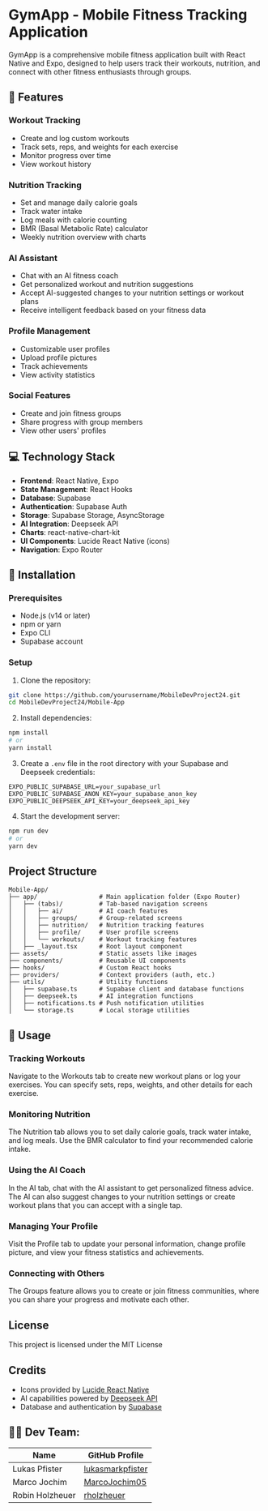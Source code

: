 # GymApp - Mobile Fitness Tracking Application

GymApp is a comprehensive mobile fitness application built with React Native and Expo, designed to help users track their workouts, nutrition, and connect with other fitness enthusiasts through groups.


## 🚀 Features

### Workout Tracking
- Create and log custom workouts
- Track sets, reps, and weights for each exercise
- Monitor progress over time
- View workout history

### Nutrition Tracking
- Set and manage daily calorie goals
- Track water intake
- Log meals with calorie counting
- BMR (Basal Metabolic Rate) calculator
- Weekly nutrition overview with charts

### AI Assistant
- Chat with an AI fitness coach
- Get personalized workout and nutrition suggestions
- Accept AI-suggested changes to your nutrition settings or workout plans
- Receive intelligent feedback based on your fitness data

### Profile Management
- Customizable user profiles
- Upload profile pictures
- Track achievements
- View activity statistics

### Social Features
- Create and join fitness groups
- Share progress with group members
- View other users' profiles

## 💻 Technology Stack

- **Frontend**: React Native, Expo
- **State Management**: React Hooks
- **Database**: Supabase
- **Authentication**: Supabase Auth
- **Storage**: Supabase Storage, AsyncStorage
- **AI Integration**: Deepseek API
- **Charts**: react-native-chart-kit
- **UI Components**: Lucide React Native (icons)
- **Navigation**: Expo Router

## 🔋 Installation

### Prerequisites
- Node.js (v14 or later)
- npm or yarn
- Expo CLI
- Supabase account

### Setup

1. Clone the repository:
```bash
git clone https://github.com/yourusername/MobileDevProject24.git
cd MobileDevProject24/Mobile-App
```

2. Install dependencies:
```bash
npm install
# or
yarn install
```

3. Create a `.env` file in the root directory with your Supabase and Deepseek credentials:
```
EXPO_PUBLIC_SUPABASE_URL=your_supabase_url
EXPO_PUBLIC_SUPABASE_ANON_KEY=your_supabase_anon_key
EXPO_PUBLIC_DEEPSEEK_API_KEY=your_deepseek_api_key
```

4. Start the development server:
```bash
npm run dev
# or
yarn dev
```

## Project Structure

```
Mobile-App/
├── app/                 # Main application folder (Expo Router)
│   ├── (tabs)/          # Tab-based navigation screens
│   │   ├── ai/          # AI coach features
│   │   ├── groups/      # Group-related screens
│   │   ├── nutrition/   # Nutrition tracking features
│   │   ├── profile/     # User profile screens
│   │   └── workouts/    # Workout tracking features
│   ├── _layout.tsx      # Root layout component
├── assets/              # Static assets like images
├── components/          # Reusable UI components
├── hooks/               # Custom React hooks
├── providers/           # Context providers (auth, etc.)
├── utils/               # Utility functions
│   ├── supabase.ts      # Supabase client and database functions
│   ├── deepseek.ts      # AI integration functions
│   ├── notifications.ts # Push notification utilities
│   └── storage.ts       # Local storage utilities
```

## 🤳 Usage

### Tracking Workouts
Navigate to the Workouts tab to create new workout plans or log your exercises. You can specify sets, reps, weights, and other details for each exercise.

### Monitoring Nutrition
The Nutrition tab allows you to set daily calorie goals, track water intake, and log meals. Use the BMR calculator to find your recommended calorie intake.

### Using the AI Coach
In the AI tab, chat with the AI assistant to get personalized fitness advice. The AI can also suggest changes to your nutrition settings or create workout plans that you can accept with a single tap.

### Managing Your Profile
Visit the Profile tab to update your personal information, change profile picture, and view your fitness statistics and achievements.

### Connecting with Others
The Groups feature allows you to create or join fitness communities, where you can share your progress and motivate each other.

## License

This project is licensed under the MIT License

## Credits

- Icons provided by [Lucide React Native](https://lucide.dev/)
- AI capabilities powered by [Deepseek API](https://deepseek.ai/)
- Database and authentication by [Supabase](https://supabase.io/)


## 👨‍💻 Dev Team:

| Name                  | GitHub Profile                                   |
|-----------------------|--------------------------------------------------|
| Lukas Pfister         | [lukasmarkpfister](https://github.com/lukasmarkpfister) |
| Marco Jochim          | [MarcoJochim05](https://github.com/MarcoJochim05) |
| Robin Holzheuer       | [rholzheuer](https://github.com/rholzheuer)       |
